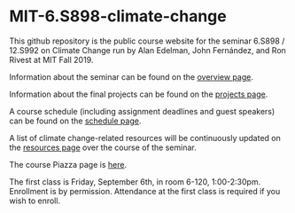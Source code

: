 # MIT-6.S898-climate-change

This github repository is the public course website for the seminar 6.S898 / 12.S992
on Climate Change run by Alan Edelman, John Fern&#xE1;ndez, and Ron Rivest at MIT Fall 2019.

Information about the seminar can be found on the [overview page](https://github.com/ron-rivest/MIT-6.S898-climate-change/blob/master/overview.md).

Information about the final projects can be found on the [projects page](https://github.com/ron-rivest/MIT-6.S898-climate-change/blob/master/projects.md).

A course schedule (including assignment deadlines and guest speakers) can be found on the [schedule page](https://github.com/ron-rivest/MIT-6.S898-climate-change/blob/master/schedule.md).

A list of climate change-related resources will be continuously updated on the [resources page](https://github.com/ron-rivest/MIT-6.S898-climate-change/blob/master/resources.md) over the course of the seminar.

The course Piazza page is [here](https://piazza.com/mit/fall2019/6s898/home).

The first class is Friday, September 6th, in room 6-120, 1:00-2:30pm.  Enrollment is by permission.
Attendance at the first class is required if you wish to enroll.
